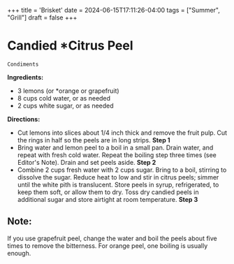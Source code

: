 +++
title = 'Brisket'
date = 2024-06-15T17:11:26-04:00
tags = ["Summer", "Grill"]
draft = false
+++
# Candied *Citrus Peel

`Condiments`

**Ingredients:**

- 3 lemons (or *orange or grapefruit)
- 8 cups cold water, or as needed 
- 2 cups white sugar, or as needed

**Directions:**

- Cut lemons into slices about 1/4 inch thick and remove the fruit pulp. Cut the rings in half so the peels are in long strips.
    **Step 1**
- Bring water and lemon peel to a boil in a small pan. Drain water, and repeat with fresh cold water. Repeat the boiling step three times (see Editor's Note). Drain and set peels aside.
    **Step 2**
- Combine 2 cups fresh water with 2 cups sugar. Bring to a boil, stirring to dissolve the sugar. Reduce heat to low and stir in citrus peels; simmer until the white pith is translucent. Store peels in syrup, refrigerated, to keep them soft, or allow them to dry. Toss dry candied peels in additional sugar and store airtight at room temperature.
    **Step 3**

## **Note:** 

If you use grapefruit peel, change the water and boil the peels about five times to remove the bitterness. For orange peel, one boiling is usually enough.
